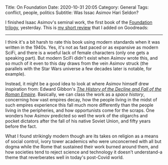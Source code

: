 Title: On Foundation
Date: 2020-10-31 20:05
Category: General
Tags: conflict, people, politics
Subtitle: Was Issac Asimov Hari Seldon?

I finished Isaac Asimov's seminal work, the first book of the [Foundation trilogy][1],
yesterday. This is [my short review][2] that I added on Goodreads:

---

I think it's a bit harsh to rate this book using modern standards when it was
written in the 1940s. Yes, it's not as fast paced or as expansive as modern SciFi,
and there is a woeful lack of female characters (only one gets a speaking part).
But modern SciFi didn't exist when Asimov wrote this, and so much of it even to
this day draws from the vein Asimov struck (the parallels with the Star Wars universe
a few decades later is notable, for example).

Instead, it might be a good idea to look at where Asimov himself drew inspiration
from: Edward Gibbon's [_The History of the Decline and Fall of the Roman Empire_][3].
Basically, we can class the work as a _space history_, concerning how vast empires
decay, how the people living in the midst of such empires experience this fall much
more differently than the people living in the peripheries, and how opportunists
come for the scraps. One wonders how Asimov predicted so well the work of the oligarchs
and pocket dictators after the fall of his native Soviet Union, and fifty years before
the fact.

What I found strikingly modern though are its takes on religion as a means of social
control, ivory tower academics who were unconcerned with all but dogma while the Rome
that sustained their work burned around them, and how societies tend to reject
science and technology it doesn't understand-a theme that reverberates well in
today's post-Covid world.

[1]: https://en.wikipedia.org/wiki/Foundation_series
[2]: https://www.goodreads.com/review/show/3621843372
[3]: https://en.wikipedia.org/wiki/The_History_of_the_Decline_and_Fall_of_the_Roman_Empire
